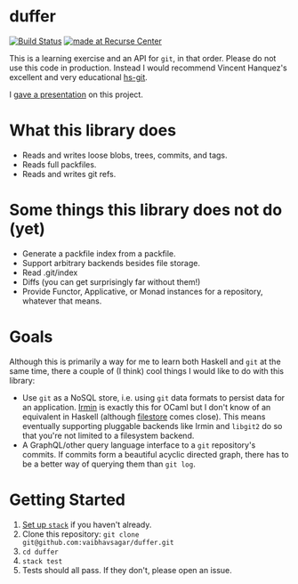 duffer
=========
[![Build Status](https://travis-ci.org/vaibhavsagar/duffer.svg?branch=master)](https://travis-ci.org/vaibhavsagar/duffer)
[![made at Recurse Center](https://cdn.rawgit.com/heatherbooker/made_at_rc/master/made_at_RC.svg)](https://www.recurse.com)

This is a learning exercise and an API for `git`, in that order. Please do not
use this code in production. Instead I would recommend Vincent Hanquez's
excellent and very educational [hs-git](https://github.com/vincenthz/hs-git/).

I [gave a presentation](https://www.youtube.com/watch?v=wsNnP3we_R4) on this
project.

# What this library does

- Reads and writes loose blobs, trees, commits, and tags.
- Reads full packfiles.
- Reads and writes git refs.

# Some things this library does not do (yet)

- Generate a packfile index from a packfile.
- Support arbitrary backends besides file storage.
- Read .git/index
- Diffs (you can get surprisingly far without them!)
- Provide Functor, Applicative, or Monad instances for a repository, whatever that means.

# Goals

Although this is primarily a way for me to learn both Haskell and `git` at the
same time, there a couple of (I think) cool things I would like to do with this
library:

- Use `git` as a NoSQL store, i.e. using `git` data formats to persist data for
  an application. [Irmin](https://github.com/mirage/irmin) is exactly this for
  OCaml but I don't know of an equivalent in Haskell (although
  [filestore](https://hackage.haskell.org/package/filestore) comes close). This
  means eventually supporting pluggable backends like Irmin and `libgit2` do so
  that you're not limited to a filesystem backend.
- A GraphQL/other query language interface to a `git` repository's commits. If
  commits form a beautiful acyclic directed graph, there has to be a better way
  of querying them than `git log`.

# Getting Started

1. [Set up `stack`](https://docs.haskellstack.org/en/stable/README/) if you
   haven't already.
2. Clone this repository: `git clone git@github.com:vaibhavsagar/duffer.git`
3. `cd duffer`
4. `stack test`
5. Tests should all pass. If they don't, please open an issue.
